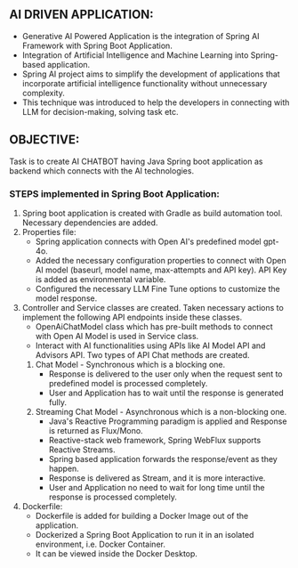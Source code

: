 ## AI DRIVEN APPLICATION:
* Generative AI Powered Application is the integration of Spring AI Framework with Spring Boot Application.
* Integration of Artificial Intelligence and Machine Learning into Spring-based application.
* Spring AI project aims to simplify the development of applications that incorporate artificial intelligence functionality without unnecessary complexity.
* This technique was introduced to help the developers in connecting with LLM for decision-making, solving task etc.

## OBJECTIVE:
Task is to create AI CHATBOT having Java Spring boot application as backend which connects with the AI technologies.

### STEPS implemented in Spring Boot Application:
1. Spring boot application is created with Gradle as build automation tool. Necessary dependencies are added.
2. Properties file:
   * Spring application connects with Open AI's predefined model gpt-4o.
   * Added the necessary configuration properties to connect with Open AI model (baseurl, model name, max-attempts and API key).
     API Key is added as environmental variable. 
   * Configured the necessary LLM Fine Tune options to customize the model response.
3. Controller and Service classes are created. Taken necessary actions to implement the following API endpoints inside these classes.
   * OpenAiChatModel class which has pre-built methods to connect with Open AI Model is used in Service class.
   * Interact with AI functionalities using APIs like AI Model API and Advisors API.
   Two types of API Chat methods are created.
   1. Chat Model - Synchronous which is a blocking one.
       - Response is delivered to the user only when the request sent to predefined model is processed completely.
       - User and Application has to wait until the response is generated fully.
   2. Streaming Chat Model - Asynchronous which is a non-blocking one.
       - Java's Reactive Programming paradigm is applied and Response is returned as Flux/Mono.
       - Reactive-stack web framework, Spring WebFlux supports Reactive Streams.
       - Spring based application forwards the response/event as they happen.
       - Response is delivered as Stream, and it is more interactive.
       - User and Application no need to wait for long time until the response is processed completely.
4. Dockerfile:
   * Dockerfile is added for building a Docker Image out of the application.
   * Dockerized a Spring Boot Application to run it in an isolated environment, i.e. Docker Container.
   * It can be viewed inside the Docker Desktop.